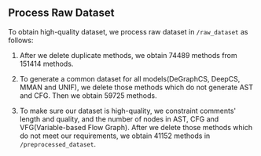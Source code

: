 ## Process Raw Dataset

To obtain high-quality dataset, we process raw dataset in `/raw_dataset` as follows:

1. After we delete duplicate methods, we obtain 74489 methods from 151414 methods.

2. To generate a common dataset for all models(DeGraphCS, DeepCS, MMAN and UNIF), we delete those methods which do not generate AST and CFG. Then we obtain 59725 methods.

3. To make sure our dataset is high-quality, we constraint comments' length and quality, and the number of nodes in AST, CFG and VFG(Variable-based Flow Graph). 
After we delete those methods which do not meet our requirements, we obtain 41152 methods in `/preprocessed_dataset`.
 


